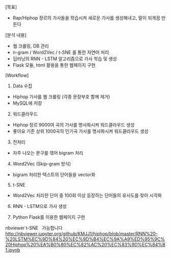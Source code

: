 [목표]

- Rap/Hiphop 장르의 가사들을 학습시켜 새로운 가사를 생성해내고, 말이 되게끔 만든다

[분석 내용]

- 웹 크롤링, DB 관리
- n-gram / Word2Vec / t-SNE 를 통한 자연어 처리
- 딥러닝의 RNN - LSTM 알고리즘으로 가사 학습 및 생성
- Flask 모듈, html 활용을 통한 웹페이지 구현

[Workflow]

1) Data 수집

- Hiphop 가사를 웹 크롤링 (각종 문장부호 함께 제거)
- MySQL에 저장

2) 워드클라우드

- Hiphop 장르 9000여 곡의 가사를 명사화시켜 워드클라우드 생성
- 좋아요 기준 상위 1000곡의 인기곡 가사를 명사화시켜 워드클라우드 생성

3) 전처리

- 자주 나오는 문구를 엮어 bigram 처리

4) Word2Vec (Skip-gram 방식)

- bigram 처리한 텍스트의 단어들을 vector화

5) t-SNE

- Word2Vec 처리한 단어 중 100회 이상 등장하는 단어들의 유사도를 찾아 시각화

6) RNN - LSTM으로 가사 생성

7) Python Flask를 이용한 웹페이지 구현

nbviewer t-SNE   가능합니다
http://nbviewer.jupyter.org/github/KMJJ1/hiphop/blob/master/RNN%20-%20LSTM%EC%9D%84%20%EC%9D%B4%EC%9A%A9%ED%95%9C%20Hiphop%20%EA%B0%80%EC%82%AC%20%EC%83%9D%EC%84%B1.ipynb
